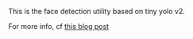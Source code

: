 This is the face detection utility based on tiny yolo v2.

For more info, cf [this blog post](https://blog.owulveryck.info/2019/08/16/a-simple-face-detection-utility-from-python-to-go.html)
